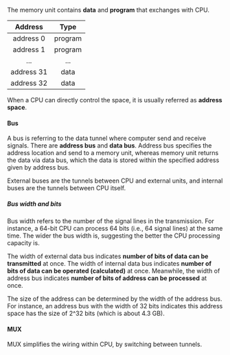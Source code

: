 The memory unit contains **data** and **program** that exchanges with CPU. 

| Address| Type   |
| :----: | :----: | 
| address 0 | program | 
| address 1 | program |
| ...|...|
|address 31 | data |
|address 32 | data |

When a CPU can directly control the space, it is usually referred as **address space**. 

#### Bus

A bus is referring to the data tunnel where computer send and receive signals. 
There are **address bus** and **data bus**. Address bus specifies the address location and send to a memory unit, whereas memory unit returns the data via data bus, which the data is stored within the specified address given by address bus. 

External buses are the tunnels between CPU and external units, and internal buses are the tunnels between CPU itself. 


##### Bus width and bits 

Bus width refers to the number of the signal lines in the transmission. For instance, a 64-bit CPU can process 64 bits (i.e., 64 signal lines) at the same time. The wider the bus width is, suggesting the better the CPU processing capacity is. 

The width of external data bus indicates **number of bits of data can be transmitted** at once. The width of internal data bus indicates **number of bits of data can be operated (calculated)** at once. 
Meanwhile, the width of address bus indicates **number of bits of address can be processed** at once. 

The size of the address can be determined by the width of the address bus. For instance, an address bus with the width of 32 bits indicates this address space has the size of 2^32 bits (which is about 4.3 GB).  

#### MUX

MUX simplifies the wiring within CPU, by switching between tunnels. 
